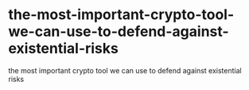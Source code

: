 # the-most-important-crypto-tool-we-can-use-to-defend-against-existential-risks
the most important crypto tool we can use to defend against existential risks
